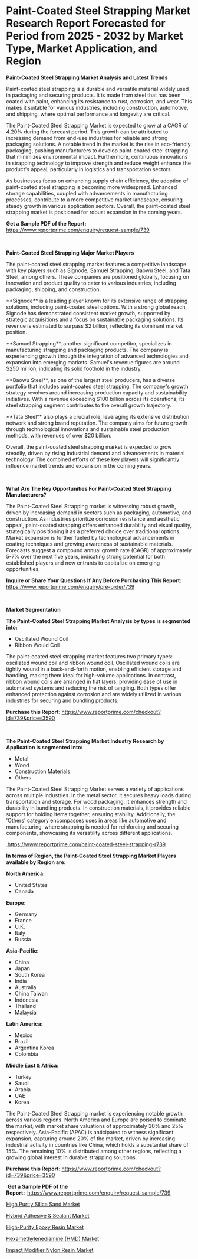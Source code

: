 <p><h1>Paint-Coated Steel Strapping Market Research Report Forecasted for Period from 2025 -  2032 by Market Type, Market Application, and Region</h1></p><p><strong>Paint-Coated Steel Strapping Market Analysis and Latest Trends</strong></p>
<p><p>Paint-coated steel strapping is a durable and versatile material widely used in packaging and securing products. It is made from steel that has been coated with paint, enhancing its resistance to rust, corrosion, and wear. This makes it suitable for various industries, including construction, automotive, and shipping, where optimal performance and longevity are critical.</p><p>The Paint-Coated Steel Strapping Market is expected to grow at a CAGR of 4.20% during the forecast period. This growth can be attributed to increasing demand from end-use industries for reliable and strong packaging solutions. A notable trend in the market is the rise in eco-friendly packaging, pushing manufacturers to develop paint-coated steel strapping that minimizes environmental impact. Furthermore, continuous innovations in strapping technology to improve strength and reduce weight enhance the product's appeal, particularly in logistics and transportation sectors.</p><p>As businesses focus on enhancing supply chain efficiency, the adoption of paint-coated steel strapping is becoming more widespread. Enhanced storage capabilities, coupled with advancements in manufacturing processes, contribute to a more competitive market landscape, ensuring steady growth in various application sectors. Overall, the paint-coated steel strapping market is positioned for robust expansion in the coming years.</p></p>
<p><strong>Get a Sample PDF of the Report:&nbsp;</strong> <a href="https://www.reportprime.com/enquiry/request-sample/739?utm_campaign=1108&utm_medium=2&utm_source=Github&utm_content=ia&utm_term=18032025&utm_id=paint-coated-steel-strapping">https://www.reportprime.com/enquiry/request-sample/739</a></p>
<p>&nbsp;</p>
<p><strong>Paint-Coated Steel Strapping Major Market Players</strong></p>
<p><p>The paint-coated steel strapping market features a competitive landscape with key players such as Signode, Samuel Strapping, Baowu Steel, and Tata Steel, among others. These companies are positioned globally, focusing on innovation and product quality to cater to various industries, including packaging, shipping, and construction.</p><p>**Signode** is a leading player known for its extensive range of strapping solutions, including paint-coated steel options. With a strong global reach, Signode has demonstrated consistent market growth, supported by strategic acquisitions and a focus on sustainable packaging solutions. Its revenue is estimated to surpass $2 billion, reflecting its dominant market position.</p><p>**Samuel Strapping**, another significant competitor, specializes in manufacturing strapping and packaging products. The company is experiencing growth through the integration of advanced technologies and expansion into emerging markets. Samuel's revenue figures are around $250 million, indicating its solid foothold in the industry.</p><p>**Baowu Steel**, as one of the largest steel producers, has a diverse portfolio that includes paint-coated steel strapping. The company's growth strategy revolves around increasing production capacity and sustainability initiatives. With a revenue exceeding $100 billion across its operations, its steel strapping segment contributes to the overall growth trajectory.</p><p>**Tata Steel** also plays a crucial role, leveraging its extensive distribution network and strong brand reputation. The company aims for future growth through technological innovations and sustainable steel production methods, with revenues of over $20 billion.</p><p>Overall, the paint-coated steel strapping market is expected to grow steadily, driven by rising industrial demand and advancements in material technology. The combined efforts of these key players will significantly influence market trends and expansion in the coming years.</p></p>
<p>&nbsp;</p>
<p><strong>What Are The Key Opportunities For Paint-Coated Steel Strapping Manufacturers?</strong></p>
<p><p>The Paint-Coated Steel Strapping market is witnessing robust growth, driven by increasing demand in sectors such as packaging, automotive, and construction. As industries prioritize corrosion resistance and aesthetic appeal, paint-coated strapping offers enhanced durability and visual quality, strategically positioning it as a preferred choice over traditional options. Market expansion is further fueled by technological advancements in coating techniques and growing awareness of sustainable materials. Forecasts suggest a compound annual growth rate (CAGR) of approximately 5-7% over the next five years, indicating strong potential for both established players and new entrants to capitalize on emerging opportunities.</p></p>
<p><strong>Inquire or Share Your Questions If Any Before Purchasing This Report:</strong> <a href="https://www.reportprime.com/enquiry/pre-order/739?utm_campaign=1108&utm_medium=2&utm_source=Github&utm_content=ia&utm_term=18032025&utm_id=paint-coated-steel-strapping">https://www.reportprime.com/enquiry/pre-order/739</a></p>
<p>&nbsp;</p>
<p><strong>Market Segmentation</strong></p>
<p><strong>The Paint-Coated Steel Strapping Market Analysis by types is segmented into:</strong></p>
<p><ul><li>Oscillated Wound Coil</li><li>Ribbon Would Coil</li></ul></p>
<p><p>The paint-coated steel strapping market features two primary types: oscillated wound coil and ribbon wound coil. Oscillated wound coils are tightly wound in a back-and-forth motion, enabling efficient storage and handling, making them ideal for high-volume applications. In contrast, ribbon wound coils are arranged in flat layers, providing ease of use in automated systems and reducing the risk of tangling. Both types offer enhanced protection against corrosion and are widely utilized in various industries for securing and bundling products.</p></p>
<p><strong>Purchase this Report:&nbsp;</strong><a href="https://www.reportprime.com/checkout?id=739&price=3590&utm_campaign=1108&utm_medium=2&utm_source=Github&utm_content=ia&utm_term=18032025&utm_id=paint-coated-steel-strapping">https://www.reportprime.com/checkout?id=739&price=3590</a></p>
<p>&nbsp;</p>
<p><strong>The Paint-Coated Steel Strapping Market Industry Research by Application is segmented into:</strong></p>
<p><ul><li>Metal</li><li>Wood</li><li>Construction Materials</li><li>Others</li></ul></p>
<p><p>The Paint-Coated Steel Strapping Market serves a variety of applications across multiple industries. In the metal sector, it secures heavy loads during transportation and storage. For wood packaging, it enhances strength and durability in bundling products. In construction materials, it provides reliable support for holding items together, ensuring stability. Additionally, the 'Others' category encompasses uses in areas like automotive and manufacturing, where strapping is needed for reinforcing and securing components, showcasing its versatility across different applications.</p></p>
<p><a href="https://www.reportprime.com/paint-coated-steel-strapping-r739?utm_campaign=1108&utm_medium=2&utm_source=Github&utm_content=ia&utm_term=18032025&utm_id=paint-coated-steel-strapping">&nbsp;https://www.reportprime.com/paint-coated-steel-strapping-r739</a></p>
<p><strong>In terms of Region, the Paint-Coated Steel Strapping Market Players available by Region are:</strong></p>
<p>
    <p> <strong> North America: </strong>
        <ul>
            <li>United States</li>
            <li>Canada</li>
        </ul>
        </p> 
    <p> <strong> Europe: </strong>
        <ul>
            <li>Germany</li>
            <li>France</li>
            <li>U.K.</li>
            <li>Italy</li>
            <li>Russia</li>
        </ul>
        </p> 
    <p> <strong> Asia-Pacific: </strong>
        <ul>
            <li>China</li>
            <li>Japan</li>
            <li>South Korea</li>
            <li>India</li>
            <li>Australia</li>
            <li>China Taiwan</li>
            <li>Indonesia</li>
            <li>Thailand</li>
            <li>Malaysia</li>
        </ul>
        </p> 
    <p> <strong> Latin America: </strong>
        <ul>
            <li>Mexico</li>
            <li>Brazil</li>
            <li>Argentina Korea</li>
            <li>Colombia</li>
        </ul>
        </p> 
    <p> <strong> Middle East & Africa: </strong>
        <ul>
            <li>Turkey</li>
            <li>Saudi</li>
            <li>Arabia</li>
            <li>UAE</li>
            <li>Korea</li>
        </ul>
    </p>
    </p>
<p><p>The Paint-Coated Steel Strapping market is experiencing notable growth across various regions. North America and Europe are poised to dominate the market, with market share valuations of approximately 30% and 25% respectively. Asia-Pacific (APAC) is anticipated to witness significant expansion, capturing around 20% of the market, driven by increasing industrial activity in countries like China, which holds a substantial share of 15%. The remaining 10% is distributed among other regions, reflecting a growing global interest in durable strapping solutions.</p></p>
<p><strong>Purchase this Report: </strong><a href="https://www.reportprime.com/checkout?id=739&price=3590&utm_campaign=1108&utm_medium=2&utm_source=Github&utm_content=ia&utm_term=18032025&utm_id=paint-coated-steel-strapping">https://www.reportprime.com/checkout?id=739&price=3590</a></p>
<p>&nbsp;<strong>Get a Sample PDF of the Report:&nbsp;&nbsp;</strong><a href="https://www.reportprime.com/enquiry/request-sample/739?utm_campaign=1108&utm_medium=2&utm_source=Github&utm_content=ia&utm_term=18032025&utm_id=paint-coated-steel-strapping">https://www.reportprime.com/enquiry/request-sample/739</a></p>
<p><strong></strong></p>
<p><p><a href="https://github.com/sibellanikmn/Market-Research-Report-List-1/blob/main/high-purity-silica-sand-market.md?utm_campaign=1108&utm_medium=2&utm_source=Github&utm_content=ia&utm_term=18032025&utm_id=paint-coated-steel-strapping">High Purity Silica Sand Market</a></p><p><a href="https://github.com/geresalgieaz/Market-Research-Report-List-1/blob/main/hybrid-adhesive-sealant-market.md?utm_campaign=1108&utm_medium=2&utm_source=Github&utm_content=ia&utm_term=18032025&utm_id=paint-coated-steel-strapping">Hybrid Adhesive & Sealant Market</a></p><p><a href="https://github.com/ceranamaduvq/Market-Research-Report-List-1/blob/main/high-purity-epoxy-resin-market.md?utm_campaign=1108&utm_medium=2&utm_source=Github&utm_content=ia&utm_term=18032025&utm_id=paint-coated-steel-strapping">High-Purity Epoxy Resin Market</a></p><p><a href="https://github.com/heeildannas/Market-Research-Report-List-1/blob/main/hexamethylenediamine-hmd-market.md?utm_campaign=1108&utm_medium=2&utm_source=Github&utm_content=ia&utm_term=18032025&utm_id=paint-coated-steel-strapping">Hexamethylenediamine (HMD) Market</a></p><p><a href="https://github.com/dickstoscopg/Market-Research-Report-List-1/blob/main/impact-modifier-nylon-resin-market.md?utm_campaign=1108&utm_medium=2&utm_source=Github&utm_content=ia&utm_term=18032025&utm_id=paint-coated-steel-strapping">Impact Modifier Nylon Resin Market</a></p></p>